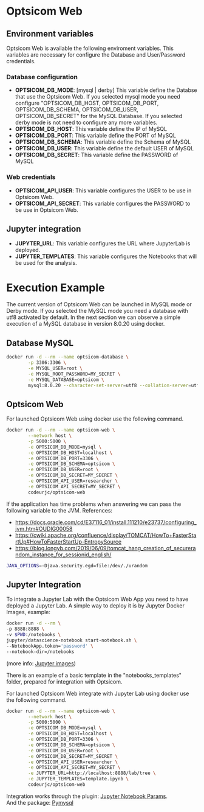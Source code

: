
# Optsicom Web

## Environment variables

Optsicom Web is available the following enviroment variables. This variables are necessary for configure the Database and User/Password credentials.

### Database configuration
- **OPTSICOM_DB_MODE**: [mysql | derby] This variable define the Databse that use the Optsicom Web. If you selected mysql mode you need configure "OPTSICOM_DB_HOST, OPTSICOM_DB_PORT, OPTSICOM_DB_SCHEMA, OPTSICOM_DB_USER, OPTSICOM_DB_SECRET" for the MySQL Database. If you selected derby mode is not need to configure any more variables.
- **OPTSICOM_DB_HOST**: This variable define the IP of MySQL
- **OPTSICOM_DB_PORT**: This variable define the PORT of MySQL
- **OPTSICOM_DB_SCHEMA**: This variable define the Schema of MySQL
- **OPTSICOM_DB_USER**: This variable define the default USER of MySQL
- **OPTSICOM_DB_SECRET**: This variable define the PASSWORD of MySQL

### Web credentials
- **OPTSICOM_API_USER**: This variable configures the USER to be use in Optsicom Web.
- **OPTSICOM_API_SECRET**: This variable configures the PASSWORD to be use in Optsicom Web.

## Jupyter integration
- **JUPYTER_URL**: This variable configures the URL where JupyterLab is deployed.
- **JUPYTER_TEMPLATES**: This variable configures the Notebooks that will be used for the analysis.

# Execution Example

The current version of Optsicom Web can be launched in MySQL mode or Derby mode. If you selected the MySQL mode you need a database with utf8 activated by default. In the next section we can observe a simple execution of a MySQL database in version 8.0.20 using docker.

## Database MySQL

```bash
docker run -d --rm --name optsicom-database \
        -p 3306:3306 \
        -e MYSQL_USER=root \
        -e MYSQL_ROOT_PASSWORD=MY_SECRET \
        -e MYSQL_DATABASE=optsicom \
        mysql:8.0.20 --character-set-server=utf8 --collation-server=utf8_general_ci
```

## Optsicom Web

For launched Optsicom Web using docker use the following command.

```bash
docker run -d --rm --name optsicom-web \
        --network host \
        -p 5000:5000 \
        -e OPTSICOM_DB_MODE=mysql \
        -e OPTSICOM_DB_HOST=localhost \
        -e OPTSICOM_DB_PORT=3306 \
        -e OPTSICOM_DB_SCHEMA=optsicom \
        -e OPTSICOM_DB_USER=root \
        -e OPTSICOM_DB_SECRET=MY_SECRET \
        -e OPTSICOM_API_USER=researcher \
        -e OPTSICOM_API_SECRET=MY_SECRET \
        codeurjc/optsicom-web
```

If the application has time problems when answering we can pass the following variable to the JVM. References:

- https://docs.oracle.com/cd/E37116_01/install.111210/e23737/configuring_jvm.htm#OUDIG00058
- https://cwiki.apache.org/confluence/display/TOMCAT/HowTo+FasterStartUp#HowToFasterStartUp-EntropySource
- https://blog.longyb.com/2019/06/09/tomcat_hang_creation_of_securerandom_instance_for_sessionid_english/

```bash
JAVA_OPTIONS=-Djava.security.egd=file:/dev/./urandom
```
## Jupyter Integration

To integrate a Jupyter Lab with the Optsicom Web App you need to have deployed a Jupyter Lab. A simple way to deploy it is by Jupyter Docker Images, example:

```bash
docker run -d --rm \
-p 8888:8888 \
-v $PWD:/notebooks \
jupyter/datascience-notebook start-notebook.sh \
--NotebookApp.token='password' \
--notebook-dir=/notebooks
```

(more info: [Jupyter images](https://jupyter-docker-stacks.readthedocs.io/en/latest/using/selecting.html))

There is an example of a basic template in the "notebooks_templates" folder, prepared for integration with Optsicom.

For launched Optsicom Web integrate with Jupyter Lab using docker use the following command.

```bash
docker run -d --rm --name optsicom-web \
        --network host \
        -p 5000:5000 \
        -e OPTSICOM_DB_MODE=mysql \
        -e OPTSICOM_DB_HOST=localhost \
        -e OPTSICOM_DB_PORT=3306 \
        -e OPTSICOM_DB_SCHEMA=optsicom \
        -e OPTSICOM_DB_USER=root \
        -e OPTSICOM_DB_SECRET=MY_SECRET \
        -e OPTSICOM_API_USER=researcher \
        -e OPTSICOM_API_SECRET=MY_SECRET \
        -e JUPYTER_URL=http://localhost:8888/lab/tree \
        -e JUPYTER_TEMPLATES=template.ipynb \
        codeurjc/optsicom-web
```

Integration works through the plugin: [Jupyter Notebook Params](https://github.com/wuxi-nextcode/jupyterlab-notebookparams).\
And the package: [Pymysql](https://pypi.org/project/PyMySQL/#installation)